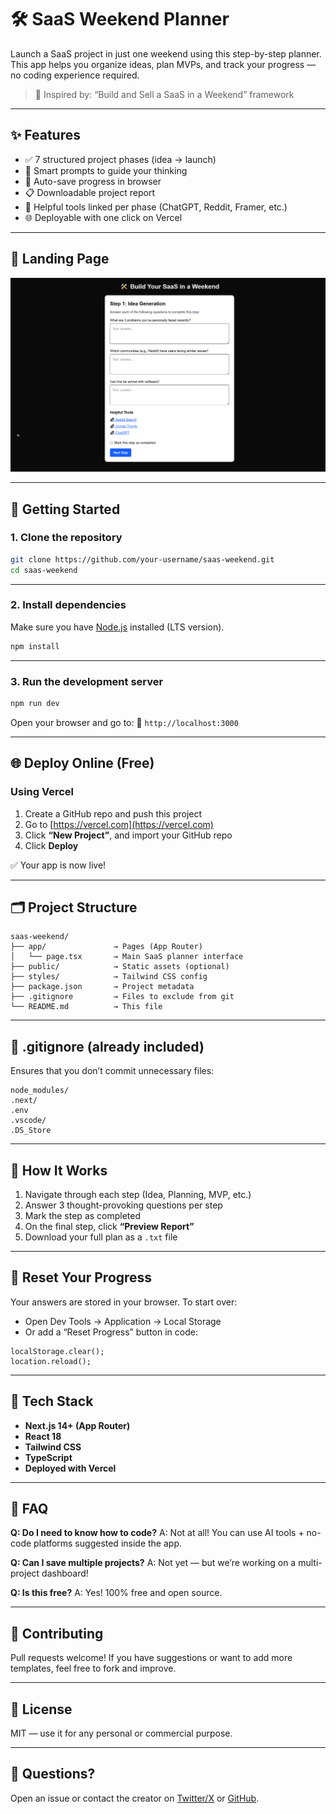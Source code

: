 # 🛠️ SaaS Weekend Planner

Launch a SaaS project in just one weekend using this step-by-step planner. This app helps you organize ideas, plan MVPs, and track your progress — no coding experience required.

> 📅 Inspired by: “Build and Sell a SaaS in a Weekend” framework

---

## ✨ Features

* ✅ 7 structured project phases (idea → launch)
* 🧠 Smart prompts to guide your thinking
* 💾 Auto-save progress in browser
* 📋 Downloadable project report
* 🔗 Helpful tools linked per phase (ChatGPT, Reddit, Framer, etc.)
* 🌐 Deployable with one click on Vercel

---

## 📸 Landing Page

![landing page](images\landing_page.png)

---

## 🚀 Getting Started

### 1. Clone the repository

```bash
git clone https://github.com/your-username/saas-weekend.git
cd saas-weekend
```

---

### 2. Install dependencies

Make sure you have [Node.js](https://nodejs.org) installed (LTS version).

```bash
npm install
```

---

### 3. Run the development server

```bash
npm run dev
```

Open your browser and go to:
📍 `http://localhost:3000`

---

## 🌐 Deploy Online (Free)

### Using Vercel

1. Create a GitHub repo and push this project
2. Go to [https://vercel.com](https://vercel.com)
3. Click **“New Project”**, and import your GitHub repo
4. Click **Deploy**

✅ Your app is now live!

---

## 🗂️ Project Structure

```
saas-weekend/
├── app/               → Pages (App Router)
│   └── page.tsx       → Main SaaS planner interface
├── public/            → Static assets (optional)
├── styles/            → Tailwind CSS config
├── package.json       → Project metadata
├── .gitignore         → Files to exclude from git
└── README.md          → This file
```

---

## 📁 .gitignore (already included)

Ensures that you don’t commit unnecessary files:

```gitignore
node_modules/
.next/
.env
.vscode/
.DS_Store
```

---

## 🧠 How It Works

1. Navigate through each step (Idea, Planning, MVP, etc.)
2. Answer 3 thought-provoking questions per step
3. Mark the step as completed
4. On the final step, click **“Preview Report”**
5. Download your full plan as a `.txt` file

---

## 🔄 Reset Your Progress

Your answers are stored in your browser. To start over:

* Open Dev Tools → Application → Local Storage
* Or add a “Reset Progress” button in code:

```tsx
localStorage.clear();
location.reload();
```

---

## 📌 Tech Stack

* **Next.js 14+ (App Router)**
* **React 18**
* **Tailwind CSS**
* **TypeScript**
* **Deployed with Vercel**

---

## 🙋 FAQ

**Q: Do I need to know how to code?**
A: Not at all! You can use AI tools + no-code platforms suggested inside the app.

**Q: Can I save multiple projects?**
A: Not yet — but we’re working on a multi-project dashboard!

**Q: Is this free?**
A: Yes! 100% free and open source.

---

## 🤝 Contributing

Pull requests welcome!
If you have suggestions or want to add more templates, feel free to fork and improve.

---

## 📄 License

MIT — use it for any personal or commercial purpose.

---

## 💬 Questions?

Open an issue or contact the creator on [Twitter/X](https://twitter.com) or [GitHub](https://github.com/your-username).
 
 
